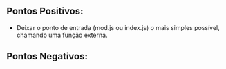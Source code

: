 ## Pontos Positivos:

- Deixar o ponto de entrada (mod.js ou index.js) o mais simples possível,
  chamando uma função externa.

## Pontos Negativos:
